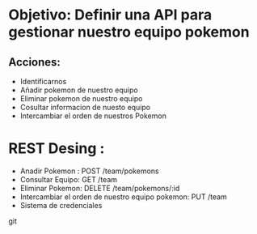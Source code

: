 # Objetivo: Definir una API para gestionar nuestro equipo pokemon

## Acciones:

- Identificarnos
- Añadir pokemon de nuestro equipo
- Eliminar pokemon de nuestro equipo
- Cosultar informacion de nuesto equipo
- Intercambiar el orden de nuestros Pokemon

# REST Desing :

- Anadir Pokemon : POST /team/pokemons
- Consultar Equipo: GET /team
- Eliminar Pokemon: DELETE /team/pokemons/:id
- Intercambiar el orden de nuestro equipo pokemon: PUT /team
- Sistema de credenciales

git 